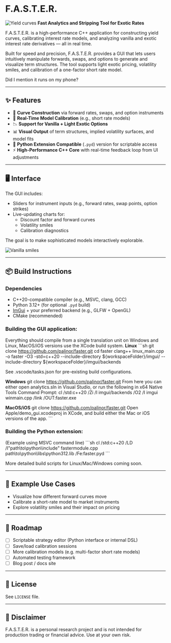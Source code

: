 # F.A.S.T.E.R.

![Yield curves](media/yield_curves.gif)
**Fast Analytics and Stripping Tool for Exotic Rates**

F.A.S.T.E.R. is a high-performance C++ application for constructing yield curves, calibrating interest rate models, and analyzing vanilla and exotic interest rate derivatives — all in real time.

Built for speed and precision, F.A.S.T.E.R. provides a GUI that lets users intuitively manipulate forwards, swaps, and options to generate and visualize term structures. The tool supports light exotic pricing, volatility smiles, and calibration of a one-factor short rate model.

Did I mention it runs on my phone?

---

## ✨ Features

- 🔁 **Curve Construction** via forward rates, swaps, and option instruments
- 🧮 **Real-Time Model Calibration** (e.g., short rate models)
- 📉 **Support for Vanilla + Light Exotic Options**
- 📊 **Visual Output** of term structures, implied volatility surfaces, and model fits
- 🔧 **Python Extension Compatible** (`.pyd`) version for scriptable access
- ⚡ **High-Performance C++ Core** with real-time feedback loop from UI adjustments

---

## 🖥️ Interface

The GUI includes:
- Sliders for instrument inputs (e.g., forward rates, swap points, option strikes)
- Live-updating charts for:
  - Discount factor and forward curves
  - Volatility smiles
  - Calibration diagnostics

The goal is to make sophisticated models interactively explorable.


![Vanilla smiles](media/vanilla_smiles.gif)

---

## 📦 Build Instructions

### Dependencies
- C++20-compatible compiler (e.g., MSVC, clang, GCC)
- Python 3.12+ (for optional `.pyd` build)
- [ImGui](https://github.com/ocornut/imgui) + your preferred backend (e.g., GLFW + OpenGL)
- CMake (recommended)

### Building the GUI application:
Everything should compile from a single translation unit on Windows and Linux, MacOS/iOS versions use the XCode build system.
**Linux**
\`\`\`sh
git clone https://github.com/palinor/faster.git
cd faster
clang++ linux_main.cpp -o faster -O3 -std=c++20 --include-directory ${workspaceFolder}/imgui/ --include-directory ${workspaceFolder}/imgui/backends

See .vscode/tasks.json for pre-existing build configurations.

**Windows**
git clone https://github.com/palinor/faster.git
From here you can either open analytics.sln in Visual Studio, or run the following in x64 Native Tools Command Prompt:
cl /std:c++20 /Zi /I imgui/backends /O2 /I imgui winmain.cpp /link /OUT:faster.exe

**MacOS/iOS**
git clone https://github.com/palinor/faster.git
Open Apple/demo_gui.xcodeproj in XCode, and build either the Mac or iOS versions of the app.
\`\`\`

### Building the Python extension:
(Example using MSVC command line)
\`\`\`sh
cl /std:c++20 /LD /I"path\to\python\include" fastermodule.cpp path\to\python\libs\python312.lib /Fe:faster.pyd
\`\`\`

More detailed build scripts for Linux/Mac/Windows coming soon.

---

## 🧪 Example Use Cases

- Visualize how different forward curves move
- Calibrate a short-rate model to market instruments
- Explore volatility smiles and their impact on pricing

---

## 🚧 Roadmap

- [ ] Scriptable strategy editor (Python interface or internal DSL)
- [ ] Save/load calibration sessions
- [ ] More calibration models (e.g. multi-factor short rate models)
- [ ] Automated testing framework
- [ ] Blog post / docs site

---

## 📖 License

See `LICENSE` file.

---

## 🔬 Disclaimer

F.A.S.T.E.R. is a personal research project and is not intended for production trading or financial advice. Use at your own risk.

